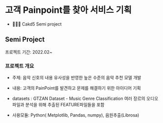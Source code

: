 
# 고객 Painpoint를 찾아 서비스 기획
- 👩🏻‍🏫 Cakd5 Semi project


## Semi Project 
프로젝트 기간: 2022.02~

### 프로젝트 개요

- 주제: 음악 신호의 내용 유사성을 반영한 높은 수준의 음악 추천 모델 개발

- 내용: 고객의 PainPoint를 발견하고 문제를 해결하기 위한 아이디어 기획 

- datasets : GTZAN Dataset - Music Genre Classification 여러 장르의 오디오 파일과 분석을 위해 추출된 FEATURE파일들을 포함
- 사용모듈: Python( Metplotlib, Pandas, numpy), 음원추출(Librosa)   
